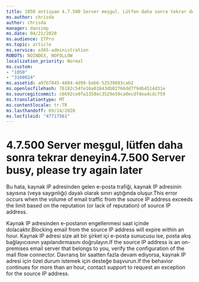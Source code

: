 ```yaml
---
title: 1050 antispam 4.7.500 Server meşgul. Lütfen daha sonra tekrar deneyin [XXX.XXX.XXX.XXX]
ms.author: chrisda
author: chrisda
manager: dansimp
ms.date: 04/21/2020
ms.audience: ITPro
ms.topic: article
ms.service: o365-administration
ROBOTS: NOINDEX, NOFOLLOW
localization_priority: Normal
ms.custom:
- "1050"
- "3100024"
ms.assetid: a97b7845-4884-4d99-bab6-52539603cab2
ms.openlocfilehash: 76182c54fe16a01843db02f66dd7f94b4514d31e
ms.sourcegitcommit: c6692ce0fa1358ec3529e59ca0ecdfdea4cdc759
ms.translationtype: MT
ms.contentlocale: tr-TR
ms.lasthandoff: 09/14/2020
ms.locfileid: "47717561"
---
```

# <a name="47500-server-busy-please-try-again-later"></a><span data-ttu-id="94d89-103">4.7.500 Server meşgul, lütfen daha sonra tekrar deneyin</span><span class="sxs-lookup"><span data-stu-id="94d89-103">4.7.500 Server busy, please try again later</span></span>

<span data-ttu-id="94d89-104">Bu hata, kaynak IP adresinden gelen e-posta trafiği, kaynak IP adresinin sayısına (veya saygınlığı) dayalı olarak sınırı aştığında oluşur.</span><span class="sxs-lookup"><span data-stu-id="94d89-104">This error occurs when the volume of email traffic from the source IP address exceeds the limit based on the reputation (or lack of reputation) of source IP address.</span></span>

<span data-ttu-id="94d89-105">Kaynak IP adresinden e-postanın engellenmesi saat içinde dolacaktır.</span><span class="sxs-lookup"><span data-stu-id="94d89-105">Blocking email from the source IP address will expire within an hour.</span></span> <span data-ttu-id="94d89-106">Kaynak IP adresi size ait bir şirket içi e-posta sunucusu ise, posta akış bağlayıcısının yapılandırmasını doğrulayın.</span><span class="sxs-lookup"><span data-stu-id="94d89-106">If the source IP address is an on-premises email server that belongs to you, verify the configuration of the mail flow connector.</span></span> <span data-ttu-id="94d89-107">Davranış bir saatten fazla devam ediyorsa, kaynak IP adresi için özel durum istemek için desteğe başvurun.</span><span class="sxs-lookup"><span data-stu-id="94d89-107">If the behavior continues for more than an hour, contact support to request an exception for the source IP address.</span></span>
